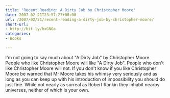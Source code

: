 ```yaml
---
title: 'Recent Reading: A Dirty Job by Christopher Moore'
date: 2007-02-21T23:57:27+00:00
url: /2007/02/21/recent-reading-a-dirty-job-by-christopher-moore/
short-url:
- http://bit.ly/hxGNOa
categories:
- Books

---
```

<div class='microid-mailto+http:sha1:b10810efe576f1ebbd5c2a9d4acf01db87bc5469'>

I'm not going to say much about "A Dirty Job" by Christopher Moore. People who like Christopher Moore will like "A Dirty Job". People who don't like Christopher Moore will not. If you don't know if you like Christopher Moore be warned that Mr Moore takes his whimsy very seriously and as long as you can keep up with his introduction of impossibility you should do just fine. While not nearly as surreal as Robert Rankin they inhabit nearby universes, neither of which is your own.

